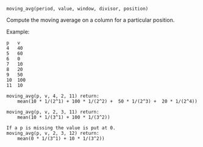 `moving_avg(period, value, window, divisor, position)`

Compute the moving average on a column for a particular position.

Example:

    p   v
    4   40
    5   60
    6   0
    7   10
    8   20
    9   50
    10  100
    11  10

    moving_avg(p, v, 4, 2, 11) return:
        mean(10 * 1/(2^1) + 100 * 1/(2^2) +  50 * 1/(2^3) +  20 * 1/(2^4))

    moving_avg(p, v, 2, 3, 11) return:
        mean(10 * 1/(3^1) + 100 * 1/(3^2))

    If a p is missing the value is put at 0.
    moving_avg(p, v, 2, 3, 12) return:
        mean(0 * 1/(3^1) + 10 * 1/(3^2))
